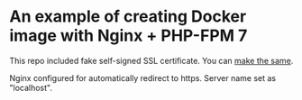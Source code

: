 # An example of creating Docker image with Nginx + PHP-FPM 7

This repo included fake self-signed SSL certificate. You can [make the same](https://help.ubuntu.com/12.04/serverguide/certificates-and-security.html).

Nginx configured for automatically redirect to https. Server name set as "localhost".
